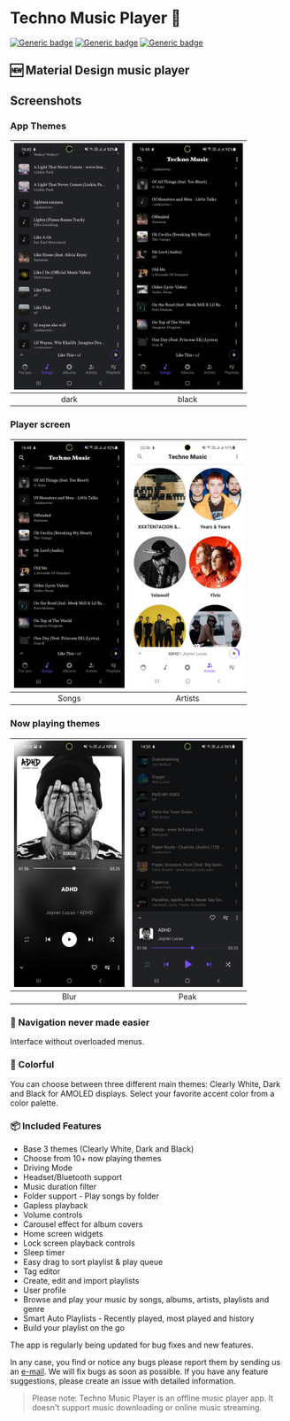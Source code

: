 # Techno Music Player 🎵

[![Generic badge](https://img.shields.io/badge/Platform-Android-green.svg)](https://github.com/himank10/Musicx)
[![Generic badge](https://img.shields.io/badge/minSdkVersion-21-green.svg)](https://github.com/himank10/Musicx)
[![Generic badge](https://img.shields.io/badge/Download-Google_Play-green.svg)](https://play.google.com/store/apps/details?id=code.example.MusicX)

## 🆕 Material Design music player 

## Screenshots
### App Themes
| <img src="https://github.com/himank10/Musicx/blob/master/screenshots/Screenshot_20210304-164242_Techno%20Music.jpg?raw=true" width="200"/> | <img src="https://github.com/himank10/Musicx/blob/master/screenshots/Screenshot_20210304-164815_Techno%20Music.jpg?raw=true" width="200"/> |
|:---:|:---:|
| dark | black|

### Player screen
| <img src="https://github.com/himank10/Musicx/blob/master/screenshots/Screenshot_20210304-164815_Techno%20Music.jpg?raw=true" width="200"/>| <img src="https://github.com/himank10/Musicx/blob/master/screenshots/Screenshot_20210225-220641_Techno%20Music.jpg?raw=true" width="200"/>|
|:---:|:---:|
| Songs | Artists |

### Now playing themes

|   <img src="https://github.com/himank10/Musicx/blob/master/screenshots/Screenshot_20210303-142632_Techno%20Music.jpg?raw=true" width="200"/>|     <img src="https://github.com/himank10/Musicx/blob/master/screenshots/Screenshot_20210303-143550_Techno%20Music.jpg?raw=true" width="200"/>	|
|:-----:	|:-----:	|
| Blur | Peak 	|

### 🧭 Navigation never made easier 
Interface without overloaded menus.

### 🎨 Colorful
You can choose between three different main themes: Clearly White,
Dark and Black for AMOLED displays. Select your favorite accent
color from a color palette.

### 📦 Included Features
-  Base 3 themes (Clearly White, Dark and Black)
-  Choose from 10+ now playing themes
-  Driving Mode
-  Headset/Bluetooth support
-  Music duration filter
-  Folder support - Play songs by folder
-  Gapless playback
-  Volume controls
-  Carousel effect for album covers
-  Home screen widgets
-  Lock screen playback controls
-  Sleep timer
-  Easy drag to sort playlist & play queue
-  Tag editor
-  Create, edit and import playlists
-  User profile
-  Browse and play your music by songs, albums, artists, playlists and
  genre
-  Smart Auto Playlists - Recently played, most played and history
-  Build your playlist on the go

 The app is regularly being updated for bug fixes and new features.
 
In any case, you find or notice any bugs please report them by
sending us an [e-mail](mailto:himankkapahi123@gmail.com). We will fix bugs as soon as
possible.
If you have any feature suggestions, please create an issue with detailed information.


>Please note: Techno Music Player is an offline music player app. It
>doesn't support music downloading or online music streaming.
